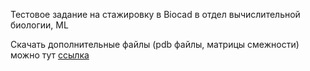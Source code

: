 
Тестовое задание на стажировку в Biocad в отдел вычислительной биологии, ML

Скачать дополнительные файлы (pdb файлы, матрицы смежности) можно тут [ссылка](https://drive.google.com/drive/folders/1d8bo3sJeHnNIpS4i7R0WWXk7sXjElRVB?usp=share_link)

